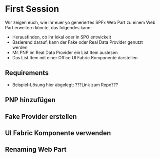 # First Session
Wir zeigen euch, wie ihr euer yo generiertes SPFx Web Part zu einem Web Part erweitern könnte, das folgendes kann:
- Herausfinden, ob ihr lokal oder in SPO entwickelt
- Basierend darauf, kann der Fake oder Real Data Provider genutzt werden
- Mit PNP im Real Data Provider ein List Item auslesen
- Das List Item mit einer Office UI Fabric Komponente darstellen

## Requirements
- Beispiel-Lösung hier abgelegt: ???Link zum Repo???

## PNP hinzufügen
## Fake Provider erstellen
## UI Fabric Komponente verwenden
## Renaming Web Part